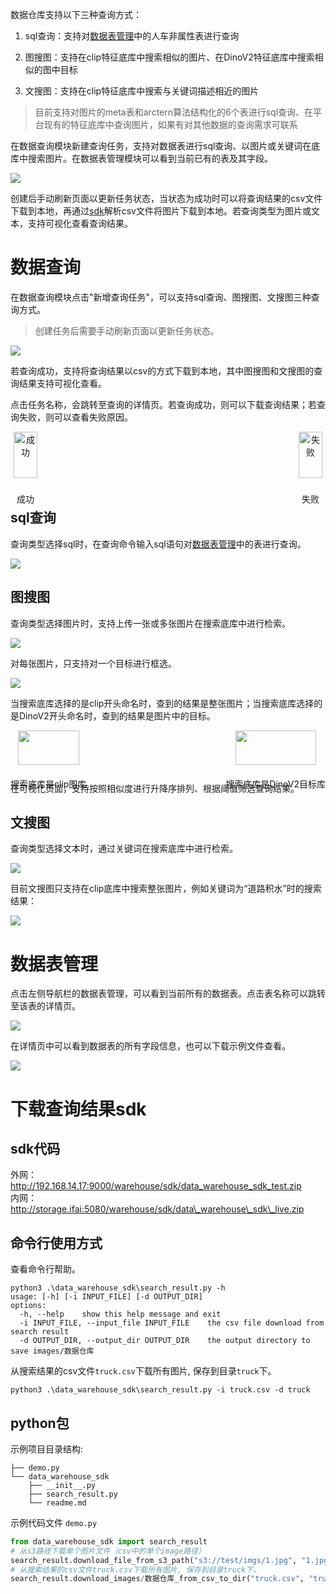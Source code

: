 数据仓库支持以下三种查询方式：

1. sql查询：支持对[数据表管理](#数据表管理)中的人车非属性表进行查询

2. 图搜图：支持在clip特征底库中搜索相似的图片、在DinoV2特征底库中搜索相似的图中目标

3. 文搜图：支持在clip特征底库中搜索与关键词描述相近的图片

> 目前支持对图片的meta表和arctern算法结构化的6个表进行sql查询、在平台现有的特征底库中查询图片，如果有对其他数据的查询需求可联系&#x20;


在数据查询模块新建查询任务，支持对数据表进行sql查询、以图片或关键词在底库中搜索图片。在数据表管理模块可以看到当前已有的表及其字段。

![](images/数据仓库/image.png)

创建后手动刷新页面以更新任务状态，当状态为成功时可以将查询结果的csv文件下载到本地，再通过[sdk](#下载查询结果sdk)解析csv文件将图片下载到本地。若查询类型为图片或文本，支持可视化查看查询结果。



# 数据查询

在数据查询模块点击"新增查询任务"，可以支持sql查询、图搜图、文搜图三种查询方式。

> 创建任务后需要手动刷新页面以更新任务状态。

![](images/数据仓库/image-1.png)

若查询成功，支持将查询结果以csv的方式下载到本地，其中图搜图和文搜图的查询结果支持可视化查看。



点击任务名称，会跳转至查询的详情页。若查询成功，则可以下载查询结果；若查询失败，则可以查看失败原因。

<div style="display: flex; justify-content: space-between;">
  <div style="text-align: center;">
    <img src="images/数据仓库/image-2.png" alt="成功" style="width: 90%;"/>
    <p>成功</p>
  </div>
  <div style="text-align: center;">
    <img src="images/数据仓库/image-3.png" alt="失败" style="width: 90%;"/>
    <p>失败</p>
  </div>
</div>


## sql查询

查询类型选择sql时，在查询命令输入sql语句对[数据表管理](#数据表管理)中的表进行查询。

![](images/数据仓库/image-4.png)



## 图搜图

查询类型选择图片时，支持上传一张或多张图片在搜索底库中进行检索。

![](images/数据仓库/image-5.png)



对每张图片，只支持对一个目标进行框选。

![](images/数据仓库/image-6.png)

当搜索底库选择的是clip开头命名时，查到的结果是整张图片；当搜索底库选择的是DinoV2开头命名时，查到的结果是图片中的目标。

<div style="display: flex; justify-content: space-between;">
  <div style="text-align: center;">
    <img src="images/数据仓库/image-7.png" style="width: 90%;"/>
    <p>搜索底库是clip图库</p>
  </div>
  <div style="text-align: center;">
    <img src="images/数据仓库/image-8.png" style="width: 90%;"/>
    <p>搜索底库是DinoV2目标库</p>
  </div>
</div>

在可视化页面，支持按照相似度进行升降序排列、根据阈值筛选查询结果。



## 文搜图

查询类型选择文本时，通过关键词在搜索底库中进行检索。

![](images/数据仓库/image-9.png)



目前文搜图只支持在clip底库中搜索整张图片，例如关键词为“道路积水”时的搜索结果：

![](images/数据仓库/image-10.png)





# 数据表管理

点击左侧导航栏的数据表管理，可以看到当前所有的数据表。点击表名称可以跳转至该表的详情页。

![](images/数据仓库/image-11.png)



在详情页中可以看到数据表的所有字段信息，也可以下载示例文件查看。

![](images/数据仓库/image-12.png)



# 下载查询结果sdk

## sdk代码

外网：<http://192.168.14.17:9000/warehouse/sdk/data_warehouse_sdk_test.zip><br>
内网：http://storage.ifai:5080/warehouse/sdk/data\_warehouse\_sdk\_live.zip



## 命令行使用方式

查看命令行帮助。

```plain&#x20;text
python3 .\data_warehouse_sdk\search_result.py -h
usage: [-h] [-i INPUT_FILE] [-d OUTPUT_DIR]
options:  
  -h, --help    show this help message and exit  
  -i INPUT_FILE, --input_file INPUT_FILE    the csv file download from search result  
  -d OUTPUT_DIR, --output_dir OUTPUT_DIR    the output directory to save images/数据仓库
```

从搜索结果的csv文件`truck.csv`下载所有图片, 保存到目录`truck`下。

```plain&#x20;text
python3 .\data_warehouse_sdk\search_result.py -i truck.csv -d truck
```



## python包

示例项目目录结构:

```plain&#x20;text
├── demo.py
└── data_warehouse_sdk    
    ├── __init__.py    
    ├── search_result.py    
    └── readme.md
```

示例代码文件 `demo.py`

```python
from data_warehouse_sdk import search_result
# 从s3路径下载单个图片文件（csv中的单个image路径）
search_result.download_file_from_s3_path("s3://test/imgs/1.jpg", "1.jpg")
# 从搜索结果的csv文件truck.csv下载所有图片, 保存到目录truck下。
search_result.download_images/数据仓库_from_csv_to_dir("truck.csv", "truck")
```


